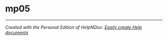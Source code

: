 # mp05


***
_Created with the Personal Edition of HelpNDoc: [Easily create Help documents](<https://www.helpndoc.com/feature-tour>)_
